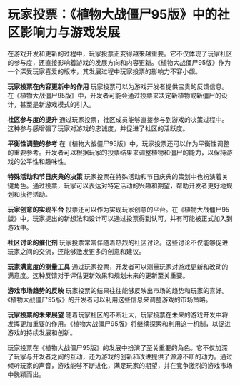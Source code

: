 # 玩家投票：《植物大战僵尸95版》中的社区影响力与游戏发展

在游戏开发和更新的过程中，玩家投票正变得越来越重要。它不仅体现了玩家社区的参与度，还直接影响着游戏的发展方向和内容更新。《植物大战僵尸95版》作为一个深受玩家喜爱的版本，其发展过程中玩家投票的影响力不容小觑。

**玩家投票在内容更新中的作用**
玩家投票可以为游戏开发者提供宝贵的反馈信息。在《植物大战僵尸95版》中，开发者可能会通过投票来决定新植物或新僵尸的设计，甚至是新游戏模式的引入。

**社区参与度的提升**
通过玩家投票，社区成员能够直接参与到游戏的决策过程中。这种参与感增强了玩家对游戏的忠诚度，并促进了社区的活跃度。

**平衡性调整的参考**
在《植物大战僵尸95版》中，玩家投票还可以作为平衡性调整的重要参考。开发者可以根据玩家的投票结果来调整植物和僵尸的能力，以保持游戏的公平性和趣味性。

**特殊活动和节日庆典的决策**
玩家投票在特殊活动和节日庆典的策划中也扮演着关键角色。通过投票，玩家可以表达对特定活动的兴趣和期望，帮助开发者更好地规划和执行活动。

**玩家创意的实现平台**
投票还可以作为实现玩家创意的平台。在《植物大战僵尸95版》中，玩家提出的新想法和设计可以通过投票得到认可，并有可能被正式加入到游戏中。

**社区讨论的催化剂**
玩家投票常常伴随着热烈的社区讨论。这些讨论不仅能够促进玩家之间的交流，还能够激发更多的创意和建议。

**玩家满意度的测量工具**
通过玩家投票，开发者可以测量玩家对游戏更新和改动的满意度。这种反馈对于评估更新效果和规划未来的更新至关重要。

**游戏市场趋势的反映**
玩家投票的结果往往能够反映出市场的趋势和玩家的喜好。《植物大战僵尸95版》的开发者可以利用这些信息来调整游戏的市场策略。

**玩家投票的未来展望**
随着玩家社区的不断壮大，玩家投票在未来的游戏开发中将发挥更加重要的作用。《植物大战僵尸95版》将继续探索和利用这一机制，以促进游戏的持续发展和创新。

玩家投票在《植物大战僵尸95版》的发展中扮演了至关重要的角色。它不仅加深了玩家与开发者之间的互动，还为游戏的创新和改进提供了源源不断的动力。通过倾听玩家的声音，游戏能够不断进化，满足玩家的期望，并在竞争激烈的游戏市场中脱颖而出。